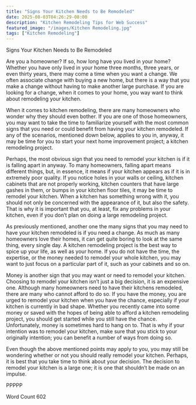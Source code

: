 ```yaml
---
title: "Signs Your Kitchen Needs to Be Remodeled"
date: 2025-08-03T04:26:29-08:00
description: "Kitchen Remodeling Tips for Web Success"
featured_image: "/images/Kitchen Remodeling.jpg"
tags: ["Kitchen Remodeling"]
---
```


Signs Your Kitchen Needs to Be Remodeled

Are you a homeowner?  If so, how long have you lived in your home?  Whether you have only lived in your home three months, three years, or even thirty years, there may come a time when you want a change. We often associate change with buying a new home, but there is a way that you make a change without having to make another large purchase.  If you are looking for a change, when it comes to your home, you way want to think about remodeling your kitchen.  

When it comes to kitchen remodeling, there are many homeowners who wonder why they should even bother.  If you are one of those homeowners, you may want to take the time to familiarize yourself with the most common signs that you need or could benefit from having your kitchen remodeled.  If any of the scenarios, mentioned down below, applies to you in, anyway, it may be time for you to start your next home improvement project; a kitchen remodeling project.

Perhaps, the most obvious sign that you need to remodel your kitchen is if it is falling apart in anyway.  To many homeowners, falling apart means different things, but, in essence, it means if your kitchen appears as if it is in extremely poor quality.  If you notice holes in your walls or ceiling, kitchen cabinets that are not properly working, kitchen counters that have large gashes in them, or bumps in your kitchen floor tiles, it may be time to remodel your kitchen.  When a kitchen has something wrong with it, you should not only be concerned with the appearance of it, but also the safety. That is why it is important that you, at least, fix any problems in your kitchen, even if you don’t plan on doing a large remodeling project.

As previously mentioned, another one the many signs that you may need to have your kitchen remodeled is if you need a change. As much as many homeowners love their homes, it can get quite boring to look at the same thing, every single day.  A kitchen remodeling project is the best way to spice up your life, as well as your home.  If you do not have the time, the expertise, or the money needed to remodel your whole kitchen, you may want to just focus on a particular part of it, such as your cabinets and so on.

Money is another sign that you may want or need to remodel your kitchen.  Choosing to remodel your kitchen isn’t just a big decision, it is an expensive one. Although many homeowners need to have their kitchens remodeled, there are many who cannot afford to do so.  If you have the money, you are urged to remodel your kitchen when you have the chance, especially if your kitchen is currently in bad shape. Whether you recently came into some money or saved with the hopes of being able to afford a kitchen remodeling project, you should get started while you still have the chance.  Unfortunately, money is sometimes hard to hang on to. That is why if your intention was to remodel your kitchen, make sure that you stick to your originally intention; you can benefit a number of ways from doing so.

Even though the above mentioned points may apply to you, you may still be wondering whether or not you should really remodel your kitchen.  Perhaps, it is best that you take time to think about your decision.  The decision to remodel your kitchen is a large one; it is one that shouldn’t be made on an impulse.

PPPPP

Word Count 602

